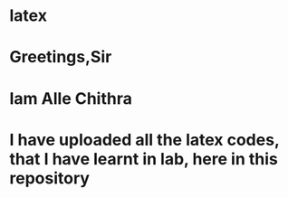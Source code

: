 # latex
# Greetings,Sir
# Iam Alle Chithra 
# I have uploaded all the latex codes, that I have learnt in lab, here in this repository

